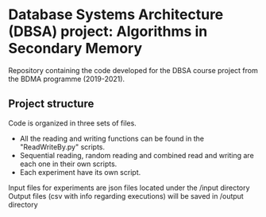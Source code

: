 # Database Systems Architecture (DBSA) project: Algorithms in Secondary Memory
Repository containing the code developed for the DBSA course project from the BDMA programme (2019-2021).

## Project structure 
Code is organized in three sets of files. 
- All the reading and writing functions can be found in the "ReadWriteBy<approach>.py" scripts.
- Sequential reading, random reading and combined read and writing are each one in their own scripts.
- Each experiment have its own script.

Input files for experiments are json files located under the /input directory
Output files (csv with info regarding executions) will be saved in /output directory



